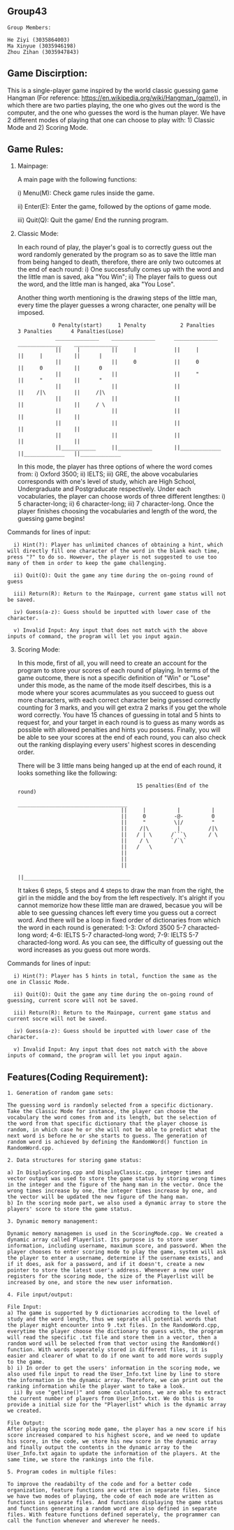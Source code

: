 ## Group43

    Group Members:

    He Ziyi (3035864003)
    Ma Xinyue (3035946198)
    Zhou Zihan (3035947843)

## Game Discirption:

   This is a single-player game inspired by the world classic guessing game Hangman (For reference: https://en.wikipedia.org/wiki/Hangman_(game)), in which there are two parties playing, the one who gives out the word is the computer, and the one who guesses the word is the human player. We have 2 different modes of playing that one can choose to play with: 1) Classic Mode and 2) Scoring Mode.

## Game Rules:

  1) Mainpage:

      A main page with the following functions:

      i) Menu(M): Check game rules inside the game.

      ii) Enter(E): Enter the game, followed by the options of game mode.

      iii) Quit(Q): Quit the game/ End the running program.

  
  2) Classic Mode:

     In each round of play, the player's goal is to correctly guess out the word randomly generated by the program so as to save the little man from being hanged to death, therefore, there are only two outcomes at the end of each round: i) One successfully comes up with the word and the little man is saved, aka "You Win"; ii) The player fails to guess out the word, and the little man is hanged, aka "You Lose".
     
     Another thing worth mentioning is the drawing steps of the little man, every time the player guesses a wrong character, one penalty will be imposed.
     
                    0 Penalty(start)     1 Penalty           2 Panalties       3 Panalties      4 Panalties(Lose)
                     ______________    ______________      ______________     ______________    ______________
                     ||     |          ||     |            ||     |           ||     |          ||      |
                     ||                ||     0            ||     0           ||     0          ||      0
                     ||                ||                  ||     "           ||     "          ||      "
                     ||                ||                  ||                 ||    /|\         ||     /|\
                     ||                ||                  ||                 ||                ||     / \
                     ||                ||                  ||                 ||                ||
                     ||                ||                  ||                 ||                ||
                     ||                ||                  ||                 ||                ||
                     ||___________     ||___________       ||_____________    ||_____________   ||_____________ 

     In this mode, the player has three options of where the word comes from: i) Oxford 3500; ii) IELTS; iii) GRE, the above vocabularies corresponds with one's level of study, which are High School, Undergraduate and Postgraducate respectively. Under each vocabularies, the player can choose words of three different lengthes: i) 5 character-long; ii) 6 character-long; iii) 7 character-long. Once the player finishes choosing the vocabularies and length of the word, the guessing game begins!

Commands for lines of input:

      i) Hint(?): Player has unlimited chances of obtaining a hint, which will directly fill one character of the word in the blank each time, press "?" to do so. However, the player is not suggested to use too many of them in order to keep the game challenging.
      
      ii) Quit(Q): Quit the game any time during the on-going round of guess

      iii) Return(R): Return to the Mainpage, current game status will not be saved.

      iv) Guess(a-z): Guess should be inputted with lower case of the character.

      v) Invalid Input: Any input that does not match with the above inputs of command, the program will let you input again.
      
   
   3) Scoring Mode:

      In this mode, first of all, you will need to create an account for the program to store your scores of each round of playing. In terms of the game outcome, there is not a specific definition of "Win" or "Lose" under this mode, as the name of the mode itself descirbes, this is a mode where your scores acummulates as you succeed to guess out more characters, with each correct character being guessed correctly counting for 3 marks, and you will get extra 2 marks if you get the whole word correctly. You have 15 chances of guessing in total and 5 hints to request for, and your target in each round is to guess as many words as possible with allowed penalties and hints you possess. Finally, you will be able to see your scores at the end of each round, you can also check out the ranking displaying every users' highest scores in descending order.

       There will be 3 little mans being hanged up at the end of each round, it looks something like the following:
       
                                                15 penalties(End of the round)
                                            ___________________________________ 
                                           ||     |          |          |      
                                           ||     0         -@-         0      
                                           ||     "         \|/         "    
                                           ||    /|\         |         /|\    
                                           ||   / | \      /```\       / \   
                                           ||    / \       `/`\`              
                                           ||   /   \                          
                                           ||                                  
                                           ||                                  
                                           ||                                  
                                           ||__________________________________
        
        It takes 6 steps, 5 steps and 4 steps to draw the man from the right, the girl in the middle and the boy from the left respectively. It's alright if you cannot memorize how these little man are drawed, becasue you will be able to see guessing chances left every time you guess out a correct word. And there will be a loop in fixed order of dictionaries from which the word in each round is generated: 1-3: Oxford 3500 5-7 characted-long word; 4-6: IELTS 5-7 characted-long word; 7-9: IELTS 5-7 characted-long word. As you can see, the difficulty of guessing out the word increases as you guess out more words.     
        
Commands for lines of input:

      i) Hint(?): Player has 5 hints in total, function the same as the one in Classic Mode.
      
      ii) Quit(Q): Quit the game any time during the on-going round of guessing, current score will not be saved.

      iii) Return(R): Return to the Mainpage, current game status and current socre will not be saved.

      iv) Guess(a-z): Guess should be inputted with lower case of the character.
      
      v) Invalid Input: Any input that does not match with the above inputs of command, the program will let you input again.
      
## Features(Coding Requirement):
    
    1. Generation of random game sets: 
    
    The guessing word is randomly selected from a specific dictionary. Take the Classic Mode for instance, the player can choose the vocabulary the word comes from and its length, but the selection of the word from that specific dictionary that the player choose is random, in which case he or she will not be able to predict what the next word is before he or she starts to guess. The generation of random word is achieved by defining the RandomWord() function in RandomWord.cpp.
    
    2. Data structures for storing game status:
    
    a) In DisplayScoring.cpp and DisplayClassic.cpp, integer times and vector output was used to store the game status by storing wrong times in the integer and the figure of the hang man in the vector. Once the wrong times increase by one, the integer times increase by one, and the vector will be updated the new figure of the hang man.
    b) In the scoring mode part, we also used a dynamic array to store the players' score to store the game status.
    
    3. Dynamic memory management:
    
    Dynamic memory managemen is used in the ScoringMode.cpp. We created a dynamic array called Playerlist. Its purpose is to store user information, including username, maximum score, and password. When the player chooses to enter scoring mode to play the game, system will ask the player to enter a username, determine if the username exists, and if it does, ask for a password, and if it doesn't, create a new pointer to store the latest user's address. Whenever a new user registers for the scoring mode, the size of the Playerlist will be increased by one, and store the new user information.
    
    4. File input/output:
    
    File Input: 
    a) The game is supported by 9 dictionaries accroding to the level of study and the word length, thus we seprate all potential words that the player might encounter into 9 .txt files. In the RandomWord.cpp, everytime the player choose the dictionary to guess with, the program will read the specific .txt file and store them in a vector, then a random word will be selected from that vector using the RandomWord() function. With words seperately stored in different files, it is easier and clearer of what to do if one want to add more words supply to the game.
    b) i) In order to get the users' information in the scoring mode, we also used file input to read the User_Info.txt line by line to store the information in the dynamic array. Therefore, we can print out the ranking information while the player want to take a look.
      ii) By use "getline()" and some calculations, we are able to extract the current number of players from User_Info.txt. We do this is to provide a initial size for the "Playerlist" which is the dynamic array we created. 
    
    File Output:
    After playing the scoring mode game, the player has a new score if his score increased compared to his highest score, and we need to update his score, in the code, we store his new score in the dynamic array and finally output the contents in the dynamic array to the User_Info.txt again to update the information of the players. At the same time, we store the rankings into the file.
    
    5. Program codes in multiple files:

    To improve the readabilty of the code and for a better code organization, feature functions are wirtten in separate files. Since we have two modes of playing, the code of each mode are written as functions in separate files. And functions displaying the game status and functions generating a random word are also defined in separate files. With feature functions defined seperately, the programmer can call the function whenever and wherever he needs.
